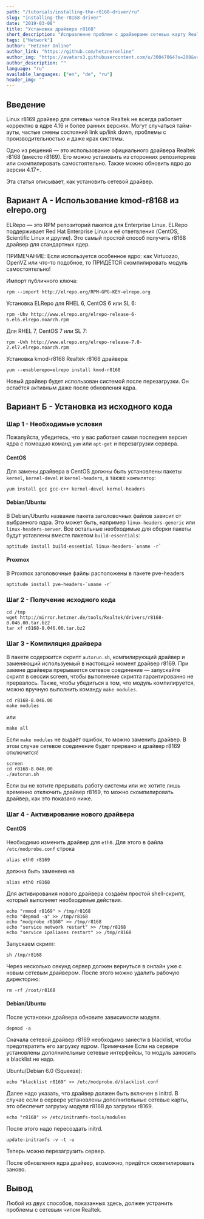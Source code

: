 ```yaml
---
path: "/tutorials/installing-the-r8168-driver/ru"
slug: "installing-the-r8168-driver"
date: "2019-03-08"
title: "Установка драйвера r8168"
short_description: "Исправление проблем с драйверами сетевых карту Realtek путем установки драйвера r8168."
tags: ["Network"]
author: "Hetzner Online"
author_link: "https://github.com/hetzneronline"
author_img: "https://avatars3.githubusercontent.com/u/30047064?s=200&v=4"
author_description: ""
language: "ru"
available_languages: ["en", "de", "ru"]
header_img: ""     
---
```


## Введение

Linux r8169 драйвер для сетевых чипов Realtek не всегда работает корректно в ядре 4.16 и более ранних версиях. Могут случаться тайм-ауты, частые смены состояний link up/link down, проблемы с производительностью и даже крах системы.

Одно из решений — это использование официального драйвера Realtek r8168 (вместо r8169). Его можно установить из сторонних репозиториев или скомпилировать самостоятельно. Также можно обновить ядро до версии 4.17+.

Эта статья описывает, как установить сетевой драйвер.

## Вариант А -  Использование kmod-r8168 из elrepo.org

ELRepo — это RPM репозиторий пакетов для Enterprise Linux. ELRepo поддерживает Red Hat Enterprise Linux и её ответвления (CentOS, Scientific Linux и другие). Это самый простой способ получить r8168 драйвер для стандартных ядер.

ПРИМЕЧАНИЕ: Если используется особенное ядро: как Virtuozzo, OpenVZ или что-то подобное, то ПРИДЁТСЯ скомпилировать модуль самостоятельно!

Импорт публичного ключа:

`rpm --import http://elrepo.org/RPM-GPG-KEY-elrepo.org`

Установка ELRepo для RHEL 6, CentOS 6 или SL 6:

`rpm -Uhv http://www.elrepo.org/elrepo-release-6-6.el6.elrepo.noarch.rpm`

Для RHEL 7, CentOS 7 или SL 7:

`rpm -Uvh http://www.elrepo.org/elrepo-release-7.0-2.el7.elrepo.noarch.rpm`

Установка kmod-r8168 Realtek r8168 драйвера:

`yum --enablerepo=elrepo install kmod-r8168`

Новый драйвер будет использован системой после перезагрузки. Он остаётся активным даже после обновления ядра.

## Вариант Б - Установка из исходного кода

### Шар 1 -  Необходимые условия

Пожалуйста, убедитесь, что у вас работает самая последняя версия ядра с помощью команд `yum` или `apt-get` и перезагрузки сервера.

#### CentOS

Для замены драйвера в CentOS должны быть установлены пакеты `kernel`, `kernel-devel` и `kernel-headers`, а также `компилятор`:

`yum install gcc gcc-c++ kernel-devel kernel-headers`

#### Debian/Ubuntu

В Debian/Ubuntu название пакета заголовочных файлов зависит от выбранного ядра. Это может быть, например `linux-headers-generic` или `linux-headers-server`. Все остальные необходимые для сборки пакеты будут уставлены вместе пакетом `build-essentials`:

``aptitude install build-essential linux-headers-`uname -r` ``

#### Proxmox

В Proxmox заголовочные файлы расположены в пакете pve-headers

``aptitude install pve-headers-`uname -r` ``

### Шаг 2 - Получение исходного кода

```console
cd /tmp
wget http://mirror.hetzner.de/tools/Realtek/drivers/r8168-8.046.00.tar.bz2
tar xf r8168-8.046.00.tar.bz2
```

### Шаг 3 - Компиляция драйвера

В пакете содержится скрипт `autorun.sh`, компилирующий драйвер и заменяющий используемый в настоящий момент драйвер r8169. При замене драйвера прерывается сетевое соединение — запускайте скрипт в сессии screen, чтобы выполнение скрипта гарантированно не прервалось. Также, чтобы убедиться в том, что модуль компилируется, можно вручную выполнить команду `make modules`.

```console
cd r8168-8.046.00
make modules
```

или

`make all`

Если `make modules` не выдаёт ошибок, то можно заменить драйвер. В этом случае сетевое соединение будет прервано и драйвер r8169 отключится!

```console
screen
cd r8168-8.046.00
./autorun.sh
```

Если вы не хотите прерывать работу системы или же хотите лишь временно отключить драйвер r8169, то можно скомпилировать драйвер, как это показано ниже.

### Шаг 4 - Активирование нового драйвера

#### CentOS

Необходимо изменить драйвер для `eth0`. Для этого в файла `/etc/modprobe.conf` строка

`alias eth0 r8169`

должна быть заменена на

`alias eth0 r8168`

Для активирования нового драйвера создаём простой shell-скрипт, который выполняет необходимые действия.

```console
echo "rmmod r8169" > /tmp/r8168
echo "depmod -a" >> /tmp/r8168
echo "modprobe r8168" >> /tmp/r8168
echo "service network restart" >> /tmp/r8168
echo "service ipaliases restart" >> /tmp/r8168
```

Запускаем скрипт:

`sh /tmp/r8168`

Через несколько секунд сервер должен вернуться в онлайн уже с новым сетевым драйвером. После этого можно удалить рабочую директорию:

`rm -rf /root/r8168`

#### Debian/Ubuntu

После установки драйвера обновите зависимости модуля.

`depmod -a`

Сначала сетевой драйвер r8169 необходимо занести в blacklist, чтобы предотвратить его загрузку ядром. Примечание Если на сервере установлены дополнительные сетевые интерфейсы, то модуль заносить в blacklist не надо.

Ubuntu/Debian 6.0 (Squeeze):

`echo "blacklist r8169" >> /etc/modprobe.d/blacklist.conf`

Далее надо указать, что драйвер должен быть включен в initrd. В случае если в сервере установлены дополнительные сетевые карты, это обеспечит загрузку модуля r8168 до загрузки r8169.

`echo "r8168" >> /etc/initramfs-tools/modules`

После этого надо пересоздать initrd.

`update-initramfs -v -t -u`

Теперь можно перезагрузить сервер.

После обновления ядра драйвер, возможно, придётся скомпилировать заново.

## Вывод

Любой из двух способов, показанных здесь, должен устранить проблемы с сетевым чипом Realtek.
